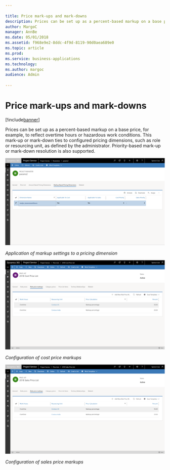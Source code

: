 ```yaml
---

title: Price mark-ups and mark-downs
description: Prices can be set up as a percent-based markup on a base price, for example, to reflect overtime hours or hazardous work conditions.
author: MargoC
manager: AnnBe
ms.date: 05/01/2018
ms.assetid: f968e9e2-8ddc-4f9d-8119-90d0aea689e0
ms.topic: article
ms.prod: 
ms.service: business-applications
ms.technology: 
ms.author: margoc
audience: Admin

---
```

#  Price mark-ups and mark-downs 


[!include[banner](../../../../includes/banner.md)]

Prices can be set up as a percent-based markup on a base price, for example, to
reflect overtime hours or hazardous work conditions. This mark-up or mark-down
ties to configured pricing dimensions, such as role or resourcing unit, as
defined by the administrator. Priority-based mark-up or mark-down resolution is
also supported.

![Markup settings applied to a pricing dimension](media/price-mark-ups-mark-downs-1.png "Markup settings applied to a pricing dimension")



*Application of markup settings to a pricing dimension*

![Screen showing role price markups](media/price-mark-ups-mark-downs-2.png "Screen showing role price markups")

*Configuration of cost price markups*

![Screen showing role price markups for sales](media/price-mark-ups-mark-downs-3.png "Screen showing role price markups for sales")

*Configuration of sales price markups*
